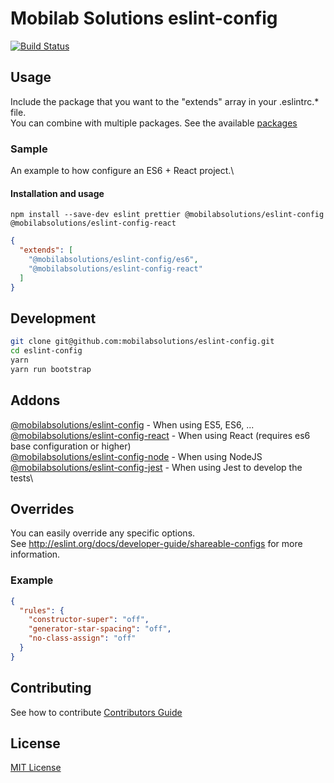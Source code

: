 # Mobilab Solutions eslint-config

[![Build Status](https://travis-ci.com/mobilabsolutions/eslint-config.svg?token=4jUapmoJ1R63bAvgqCWb&branch=master)](https://travis-ci.com/mobilabsolutions/eslint-config)

## Usage

Include the package that you want to the "extends" array in your .eslintrc.\* file.\
You can combine with multiple packages. See the available [packages](#addons)

### Sample

An example to how configure an ES6 + React project.\

#### Installation and usage

`npm install --save-dev eslint prettier @mobilabsolutions/eslint-config @mobilabsolutions/eslint-config-react`

```json
{
  "extends": [
    "@mobilabsolutions/eslint-config/es6",
    "@mobilabsolutions/eslint-config-react"
  ]
}
```
## Development

```bash
git clone git@github.com:mobilabsolutions/eslint-config.git
cd eslint-config
yarn
yarn run bootstrap
```

## Addons
[@mobilabsolutions/eslint-config](./addons/base/README.md) - When using ES5, ES6, ... \
[@mobilabsolutions/eslint-config-react](./addons/react/README.md) - When using React (requires es6 base configuration or higher)\
[@mobilabsolutions/eslint-config-node](./addons/node/README.md) - When using NodeJS\
[@mobilabsolutions/eslint-config-jest](./addons/jest/README.md) - When using Jest to develop the tests\

## Overrides

You can easily override any specific options.\
See http://eslint.org/docs/developer-guide/shareable-configs for more information.

### Example

```json
{
  "rules": {
    "constructor-super": "off",
    "generator-star-spacing": "off",
    "no-class-assign": "off"
  }
}
```

## Contributing

See how to contribute [Contributors Guide](/CONTRIBUTING.md)

## License

[MIT License](./LICENSE.md)
